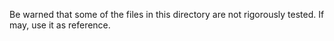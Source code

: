 Be warned that some of the files in this directory are not rigorously tested. If may, use it as reference.

